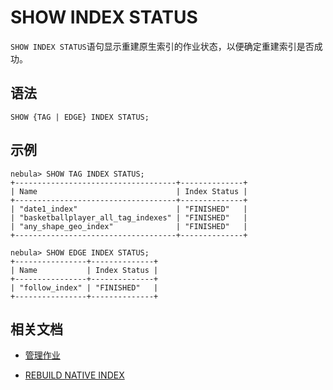 # SHOW INDEX STATUS

`SHOW INDEX STATUS`语句显示重建原生索引的作业状态，以便确定重建索引是否成功。

## 语法

```ngql
SHOW {TAG | EDGE} INDEX STATUS;
```

## 示例

```ngql
nebula> SHOW TAG INDEX STATUS;
+------------------------------------+--------------+
| Name                               | Index Status |
+------------------------------------+--------------+
| "date1_index"                      | "FINISHED"   |
| "basketballplayer_all_tag_indexes" | "FINISHED"   |
| "any_shape_geo_index"              | "FINISHED"   |
+------------------------------------+--------------+

nebula> SHOW EDGE INDEX STATUS;
+----------------+--------------+
| Name           | Index Status |
+----------------+--------------+
| "follow_index" | "FINISHED"   |
+----------------+--------------+
```

## 相关文档

- [管理作业](../../18.operation-and-maintenance-statements/4.job-statements.md)

- [REBUILD NATIVE INDEX](../../14.native-index-statements/4.rebuild-native-index.md)
